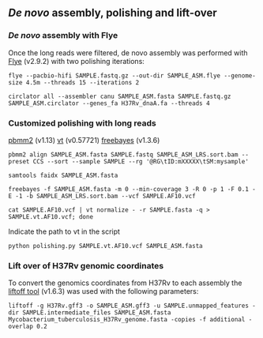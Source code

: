 ## _De novo_ assembly, polishing and lift-over

### _De novo_ assembly with Flye
Once the long reads were filtered, de novo assembly was performed with [Flye](https://github.com/mikolmogorov/Flye) (v2.9.2) with two polishing iterations:

```
flye --pacbio-hifi SAMPLE.fastq.gz --out-dir SAMPLE_ASM.flye --genome-size 4.5m --threads 15 --iterations 2
```


```
circlator all --assembler canu SAMPLE_ASM.fasta SAMPLE.fastq.gz SAMPLE_ASM.circlator --genes_fa H37Rv_dnaA.fa --threads 4
```


### Customized polishing with long reads

 [pbmm2](https://github.com/PacificBiosciences/pbmm2) (v1.13)
 [vt](https://genome.sph.umich.edu/wiki/Vt) (v0.57721)
 [freebayes](https://github.com/freebayes/freebayes) (v1.3.6)

```
pbmm2 align SAMPLE_ASM.fasta SAMPLE.fastq SAMPLE_ASM_LRS.sort.bam --preset CCS --sort --sample SAMPLE --rg '@RG\tID:mXXXXX\tSM:mysample'

samtools faidx SAMPLE_ASM.fasta

freebayes -f SAMPLE_ASM.fasta -m 0 --min-coverage 3 -R 0 -p 1 -F 0.1 -E -1 -b SAMPLE_ASM_LRS.sort.bam --vcf SAMPLE.AF10.vcf

cat SAMPLE.AF10.vcf | vt normalize - -r SAMPLE.fasta -q > SAMPLE.vt.AF10.vcf; done
```

Indicate the path to vt in the script

```
python polishing.py SAMPLE.vt.AF10.vcf SAMPLE_ASM.fasta
```


### Lift over of H37Rv genomic coordinates

To convert the genomics coordinates from H37Rv to each assembly the [liftoff tool](https://github.com/agshumate/Liftoff) (v1.6.3) was used with the following parameters:

```
liftoff -g H37Rv.gff3 -o SAMPLE_ASM.gff3 -u SAMPLE.unmapped_features -dir SAMPLE.intermediate_files SAMPLE_ASM.fasta Mycobacterium_tuberculosis_H37Rv_genome.fasta -copies -f additional -overlap 0.2
```
